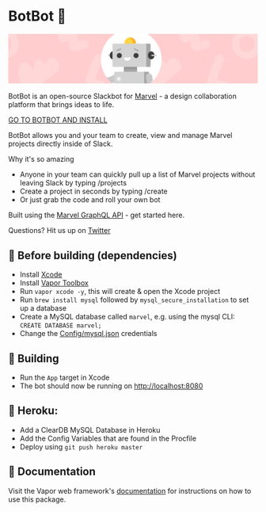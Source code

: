 # BotBot 🤖

<img src="/Public/images/github-header.png?raw=true" width="888">

BotBot is an open-source Slackbot for [Marvel](https://marvelapp.com) - a design collaboration platform that brings ideas to life.

[GO TO BOTBOT AND INSTALL](https://botbot.marvelapp.com)

BotBot allows you and your team to create, view and manage Marvel projects directly inside of Slack.

Why it's so amazing
- Anyone in your team can quickly pull up a list of Marvel projects without leaving Slack by typing /projects
- Create a project in seconds by typing /create
- Or just grab the code and roll your own bot

Built using the [Marvel GraphQL API](https://marvelapp.com/developers/) - get started here.

Questions? Hit us up on [Twitter](http://twitter.com/marvelapp)

## 🎒 Before building (dependencies)
* Install [Xcode](https://developer.apple.com/xcode/)
* Install [Vapor Toolbox](https://github.com/vapor/toolbox)
* Run ```vapor xcode -y```, this will create & open the Xcode project
* Run ```brew install mysql``` followed by ```mysql_secure_installation``` to set up a database
* Create a MySQL database called ```marvel```, e.g. using the mysql CLI: ```CREATE DATABASE marvel;```
* Change the [Config/mysql.json](Config/mysql.json) credentials

## 🚧 Building
* Run the ```App``` target in Xcode
* The bot should now be running on [http://localhost:8080](http://localhost:8080)

## 💟 Heroku:
* Add a ClearDB MySQL Database in Heroku
* Add the Config Variables that are found in the Procfile
* Deploy using ```git push heroku master```

## 📖 Documentation
Visit the Vapor web framework's [documentation](http://docs.vapor.codes) for instructions on how to use this package.
